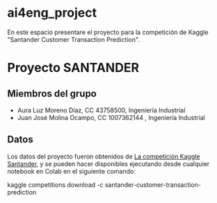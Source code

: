 # ai4eng_project
En este espacio presentare el proyecto para la competición de Kaggle "Santander Customer Transaction Prediction". 

# Proyecto SANTANDER

## Miembros del grupo

- Aura Luz Moreno Díaz, CC 43758500, Ingeniería Industrial
- Juan José Molina Ocampo, CC 1007362144 , Ingeniería Industrial

## Datos

Los datos del proyecto fueron obtenidos de [La competición Kaggle Santander](https://www.kaggle.com/c/santander-customer-transaction-prediction), y se pueden hacer disponibles ejecutando desde cualquier notebook en Colab en el siguiente comando:

  kaggle competitions download -c santander-customer-transaction-prediction
